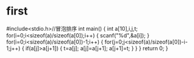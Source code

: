 # first
#include<stdio.h>//冒泡排序
int main()
{
   int a[10],i,j,t;
    for(i=0;i<sizeof(a)/sizeof(a[0]);i++)
    {
       scanf("%d",&a[i]);
    }
    for(i=0;i<sizeof(a)/sizeof(a[0])-1;i++)
     {
        for(j=0;j<sizeof(a)/sizeof(a[0])-i-1;j++)
          {
            if(a[j]>a[j+1])
            {
              t=a[j];
              a[j]=a[j+1];
              a[j+1]=t;
            }
          }
     }
  return 0;
}

